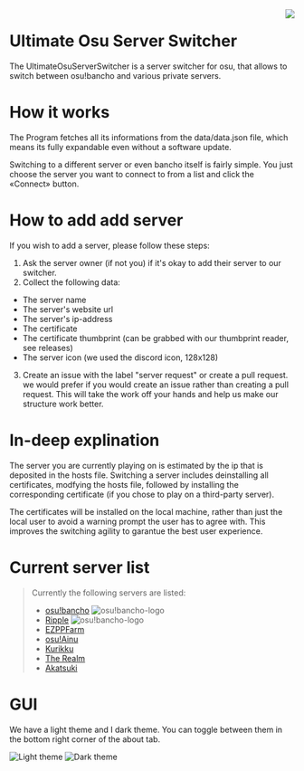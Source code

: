 <img align="right" src="https://i.imgur.com/tB6lgG4.png">

# Ultimate Osu Server Switcher

The UltimateOsuServerSwitcher is a server switcher for osu, that allows to switch between osu!bancho and various private servers.

# How it works

The Program fetches all its informations from the data/data.json file, which means its fully expandable even without a software update.

Switching to a different server or even bancho itself is fairly simple. You just choose the server you want to connect to from a list and
click the «Connect» button.

# How to add add server

If you wish to add a server, please follow these steps:

1. Ask the server owner (if not you) if it's okay to add their server to our switcher.
2. Collect the following data:
- The server name
- The server's website url
- The server's ip-address
- The certificate
- The certificate thumbprint (can be grabbed with our thumbprint reader, see releases)
- The server icon (we used the discord icon, 128x128)
3. Create an issue with the label "server request" or create a pull request.
we would prefer if you would create an issue rather than creating a pull request.
This will take the work off your hands and help us make our structure work better.

# In-deep explination

The server you are currently playing on is estimated by the ip that is deposited in the hosts file.
Switching a server includes deinstalling all certificates, modfying the hosts file, followed by installing the corresponding certificate
(if you chose to play on a third-party server).

The certificates will be installed on the local machine, rather than just the local user to avoid a warning prompt the user
has to agree with. This improves the switching agility to garantue the best user experience.

# Current server list

> Currently the following servers are listed:
>
> - [osu!bancho](https://osu.ppy.sh)     ![osu!bancho-logo](https://i.imgur.com/2bRmgxz.png)
> - [Ripple](https://ripple.moe)         ![osu!bancho-logo](https://i.imgur.com/2bRmgxz.png)
> - [EZPPFarm](https://ez-pp.farm)
> - [osu!Ainu](https://ainu.pw)
> - [Kurikku](https://kurikku.pw)
> - [The Realm](https://theosurealm.tk)
> - [Akatsuki](https://akatsuki.pw)

# GUI

We have a light theme and I dark theme. You can toggle between them in the bottom right corner of the about tab.

![Light theme](https://i.imgur.com/iqvpEpHl.png)
![Dark theme](https://i.imgur.com/ItqHz4p.png)
